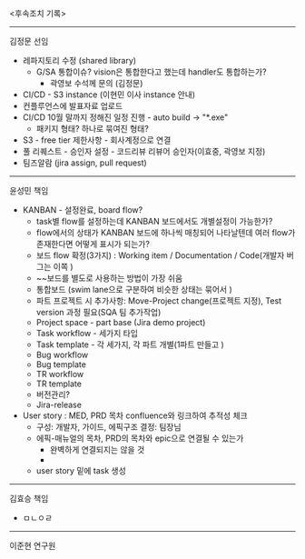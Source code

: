 <후속조치 기록>

---
김정문 선임
- 레파지토리 수정 (shared library)
	- G/SA 통합이슈? vision은 통합한다고 했는데 handler도 통합하는가?
		- 곽영보 수석께 문의 (김정문)
- CI/CD - S3 instance (이현민 이사 instance 안내)
- 컨플루언스에 발표자료 업로드
- CI/CD 10월 말까지 정해진 일정 진행 - auto build -> "\*.exe"
	- 패키지 형태? 하나로 묶여진 형태?
- S3 - free tier 제한사항 - 회사계정으로 연결
- 풀 리퀘스트 - 승인자 설정 - 코드리뷰 리뷰어 승인자(이효중, 곽영보 지정)
- 팀즈알람 (jira assign, pull request)

---
윤성민 책임
- KANBAN - 설정완료, board flow?
	- task별 flow를 설정하는데 KANBAN 보드에서도 개별설정이 가능한가?
	- flow에서의 상태가 KANBAN 보드에 하나씩 매칭되어 나타날텐데 여러 flow가 존재한다면 어떻게 표시가 되는가?
	- 보드 flow 확정(3가지) : Working item / Documentation / Code(개발자 버그는 이쪽 )
	- ~~보드를 별도로 사용하는 방법이 가장 쉬움
	- 통합보드 (swim lane으로 구분하여 비슷한 상태는 묶어서 )
	- 파트 프로젝트 시 추가사항: Move-Project change(프로젝트 지정), Test version 과정 필요(SQA 팀 추가작업)
	- Project space - part base (Jira demo project)
	- Task workflow - 세가지 타입
	- Task template - 각 세가지, 각 파트 개별(1파트 만들고 )
	- Bug workflow
	- Bug template
	- TR workflow
	- TR template
	- 버전관리? 
	- Jira-release
- User story : MED, PRD 목차 confluence와 링크하여 추적성 체크
	- 구성: 개발자, 가이드, 에픽구조 결정: 팀장님
	- 에픽-매뉴얼의 목차, PRD의 목차와 epic으로 연결될 수 있는가
		- 완벽하게 연결되지는 않을 것
		- 
	- user story 밑에 task 생성

---
김효승 책임
- ㅁㄴㅇㄹ

---
이준현 연구원